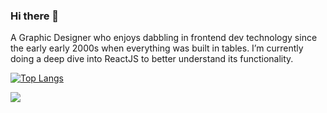 ### Hi there 👋

A Graphic Designer who enjoys dabbling in frontend dev technology since the early early 2000s when everything was built in tables. I’m currently doing a deep dive into ReactJS to better understand its functionality.

<!--
**spais/spais** is a ✨ _special_ ✨ repository because its `README.md` (this file) appears on your GitHub profile.

Here are some ideas to get you started:

- 🔭 I’m currently working on ...
- 🌱 I’m currently learning ...
- 👯 I’m looking to collaborate on ...
- 🤔 I’m looking for help with ...
- 💬 Ask me about ...
- 📫 How to reach me: ...
- 😄 Pronouns: ...
- ⚡ Fun fact: ...
-->

[![Top Langs](https://github-readme-stats.vercel.app/api/top-langs/?username=spais)](https://github.com/spais/github-readme-stats)

![](https://komarev.com/ghpvc/?username=spais)
